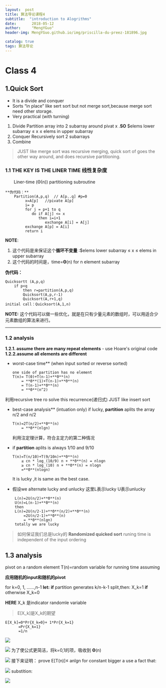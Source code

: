 ```yaml
---
layout:  post  
title: 算法导论课程4
subtitle:  "introduction to Alogrithms"
date:       2018-05-12
author:     "MengYGuo"
header-img: MengYGuo.github.io/img/priscilla-du-preez-181896.jpg

catalog: true
tags: 算法导论
---
```


# Class 4 
## 1.Quick Sort
-	It is a divide and conquer 
-	Sorts “in place” like sert sort but not merge sort,because merge sort need other storage.
-	Very practical (with turning)

1.	Divide 
   Partition array into 2 subarray around pivat  x  .**SO** $elems lower subarray ≤ x ≤ elems in upper subarray
2.	Conquer 
   Recursively sort 2 subarrays
3.	Combine

> JUST like merge sort was recursive merging, quick sort of goes the other way around, and does recursive partitioning.

### 1.1 THE KEY IS THE LINER TIME 线性复杂度 
　　Liner-time (Θ(n)) partitioning subroutine
　　

    **伪代码：**
        Partition(A,p,q)  // A[p..q] #p=0
             x=A[p]   //pivate A[p]
             i= p
             for j = p+1 to q
                do if A[j] <= x
                   then i=i+1
                      exchange A[i] = A[j]  
             exchange A[p] = A[i]
             return i

**NOTE**:
1. 这个代码是来保证这个**循环不变量** :$elems lower subarray ≤ x ≤ elems in upper subarray
2. 这个代码的时间是，time=**Θ**(n) for n element subarray

**伪代码：**

    Quicksortt (A,p,q)
        if p<q
            then r=partition(A,p,q)
            Quicksort(A,p,r-1)
            Quicksort(A,r+1,q)
    initial call：Quicksort(A,1,n)    

**NOTE:**
这个代码可以做一些优化，就是在只有少量元素的数组时，可以用适合少元素数组的算法来进行。


----------
### 1.2 **analysis**
**1.2.1. assume there are many repeat elements**
    - use Hoare's original code
**1.2.2.assume all elements are different**
 - worst-case time** (when input sorted or reverse sorted)
 
       one side of partition has no element
       T(n)= T(0)+T(n-1)+**Θ**(n)
           = **Θ**(1)+T(n-1)+**Θ**(n)
           = T(n-1)+**Θ**(n)
           = **Θ**(n^2)  
    
利用recursive tree ro solve this recurrence(递归式)
JUST like insert sort
  
 - best-case analysis** (intuation only)
    if lucky, **partition** aplits the array n/2 and n/2
    
       T(n)=2T(n/2)+**Θ**(n)
           = **Θ**(nlgn)
    
    利用注定理计算，符合主定力的第二种情况
 -  if **partition** aplits is always 1/10 and 9/10
 
        T(n)=T(n/10)+T(9/10n)+**Θ**(n)
            ≤ cn * log_(10/9) n + **Θ**(n) = nlogn
            ≥ cn * log_(10) n + **Θ**(n) = nlogn
            =**Θ**(nlogn)
    It is lucky ,it is same as the best case.
 - 假设we alternate lucky and unlucky
    这里L表示lucky U表示unlucky
    
        L(n)=2U(n/2)+**Θ**(n) 
        U(n)=L(n-1)+**Θ**(n) 
        then 
        L(n)=2U(n/2-1)+**Θ**(n/2)+**Θ**(n)
            =2U(n/2-1)+**Θ**(n)
            = **Θ**(nlgn)
        totally we are lucky
    
> 如何保证我们总是lucky的
> **Randomized quicked sort**
> runing time is independent of the input ordering

## 1.3 analysis
pivot on a random element
T(n)=random variable for running time 
assuming

**应用随机的input和随机的pivot**

for k=0, 1, ......,n-1
**let:**
**if** partition generates k/n-k-1 split,then:
X_k=1
**if** otherwise
X_k=0

**HERE** X_k 是indicator randomle variable
>E[X_k]是X_k的期望

    E[X_k]=0*Pr{X_k=0}+ 1*Pr{X_k=1}
          =Pr{X_k=1}
          =1/n
    

![](https://github.com/MengYGuo/MengYGuo.github.io/blob/master/img/算法导论image/class4-1.png?raw=true)

![](https://github.com/MengYGuo/MengYGuo.github.io/blob/master/img/算法导论image/class4-2.png?raw=true)
为了使公式更简洁，将k=0,1的项，吸收到 **Θ**(n)

![](https://github.com/MengYGuo/MengYGuo.github.io/blob/master/img/算法导论image/class4-3.png?raw=true)
接下来证明：
prove E[T(n)]≤ anlgn for constant bigger a
use a fact that:

![](https://github.com/MengYGuo/MengYGuo.github.io/blob/master/img/算法导论image/class4-4.png?raw=true)
substition:

![](https://github.com/MengYGuo/MengYGuo.github.io/blob/master/img/算法导论image/class4-5.png?raw=true)

         




